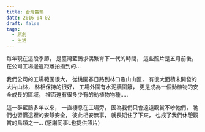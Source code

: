 ```yaml
---
title: 台灣藍鵲
date: 2016-04-02
draft: false
tags:
  - 原創
  - 生活
---
```

每年現在這段季節，
是臺灣藍鵲求偶繁育下一代的時間，
這些照片是五月前後，
在公司工場邊遠距離拍攝到的...

我們公司的工場範圍很大，
從桃園春日路到林口龜山山區，
有很大面積未開發的大片山林，
林相保持的很好，
工場外圍有水泥牆圍籬，
更是成為一個動植物的安全成長的區域，
裡面還有很多少有的動植物物種.....

這一群藍鵲多年以來，
一直棲息在工場旁，
因為我們只會遠遠觀賞不吵牠們，
牠們也習慣這裡的安靜安全，
彼此相安無事，
就長期住了下來，
也成了我們休憩觀賞的鳥類之一...
(感謝同事L也提供照片)